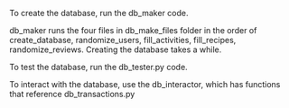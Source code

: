 To create the database, run the db_maker code.

db_maker runs the four files in db_make_files folder in the order of create_database, randomize_users, fill_activities, fill_recipes, randomize_reviews.
Creating the database takes a while.

To test the database, run the db_tester.py code.

To interact with the database, use the db_interactor, which has functions that reference db_transactions.py